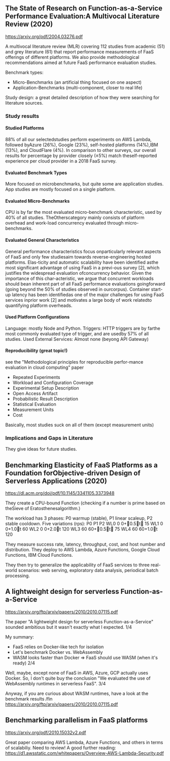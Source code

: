 ## The State of Research on Function-as-a-Service Performance Evaluation:A Multivocal Literature Review (2020)

https://arxiv.org/pdf/2004.03276.pdf

A multivocal literature review (MLR) covering 112 studies from academic (51) and grey literature (61) that report performance measurements of FaaS offerings of different platforms. We also provide methodological recommendations aimed at future FaaS performance evaluation studies.

Benchmark types:
- Micro-Benchmarks (an artificial thing focused on one aspect)
- Application-Benchmarks (multi-component, closer to real life)

Study design: a great detailed description of how they were searching for literature sources.

### Study results

#### Studied Platforms 

88% of all our selectedstudies perform experiments on AWS Lambda, followed byAzure (26%), Google (23%), self-hosted platforms (14%),IBM (13%), and CloudFlare (4%).  In comparison to other surveys, our overall results for percentage by provider closely (±5%) match theself-reported experience per cloud provider in a 2018 FaaS survey.

#### Evaluated Benchmark Types

More focused on microbenchmarks, but quite some are application studies. App studies are mostly focused on a single platform.

#### Evaluated Micro-Benchmarks

CPU is by far the most evaluated micro-benchmark characteristic, used by 40% of all studies. TheOtherscategory mainly consists of platform overhead and work-load concurrency evaluated through micro-benchmarks.

####  Evaluated General Characteristics

General performance characteristics focus onparticularly relevant aspects of FaaS and only few studiesaim towards reverse-engineering hosted platforms. Elas-ticity and automatic scalability have been identified asthe most significant advantage of using FaaS in a previ-ous survey [2], which justifies the widespread evaluation ofconcurrency behavior. Given the importance of this char-acteristic, we argue that concurrent workloads should bean inherent part of all FaaS performance evaluations goingforward (going beyond the 50% of studies observed in ourcorpus).  Container start-up latency has been identifiedas one of the major challenges for using FaaS services inprior work [2] and motivates a large body of work relatedto quantifying platform overheads.

#### Used Platform Configurations

Language: mostly Node and Python.
Triggers: HTTP triggers are by farthe most commonly evaluated type of trigger, and are usedby 57% of all studies. 
Used External Services: Almost none (beyong API Gateway)

#### Reproducibility (great topic!)

see the  "Methodological principles for reproducible perfor-mance evaluation in cloud computing" paper

- Repeated Experiments
- Workload and Configuration Coverage
- Experimental Setup Description
- Open Access Artifact
- Probabilistic Result Description
- Statistical Evaluation
- Measurement Units
- Cost

Basically, most studies suck on all of them (except measurement units)

### Implications and Gaps in Literature

They give ideas for future studies.




## Benchmarking Elasticity of FaaS Platforms as a Foundation forObjective-driven Design of Serverless Applications (2020)

https://dl.acm.org/doi/pdf/10.1145/3341105.3373948

They create a CPU-bound Function (checking if a number is prime based on theSieve of Eratosthenesalgorithm.)

The workload has 3 phases: P0 warmup (stable), P1 linear scaleup, P2 stable cooldown. Five variations (rps):
      P0    P1         P2
WL0    0    0+0.5∗t    15
WL1    0    0+1.0∗t     60
WL2    0    0+2.0∗t    120
WL3   60    60+0.5∗t   75
WL4   60    60+1.0∗t   120

They measure success rate, latency, throughput, cost, and host number and distribution. They deploy to AWS Lambda, Azure Functions, Google Cloud Functions, IBM Cloud Functions.

They then try to generalize the applicability of FaaS services to three real-world scenarios: web serving, exploratory data analysis, periodical batch processing.



## A lightweight design for serverless Function-as-a-Service

https://arxiv.org/ftp/arxiv/papers/2010/2010.07115.pdf

The paper "A lightweight design for serverless Function-as-a-Service" sounded ambitious but it wasn't exactly what I expected. 1/4

My summary:
- FaaS relies on Docker-like tech for isolation
- Let's benchmark Docker vs. WebAssembly
- WASM looks faster than Docker => FaaS should use WASM (when it's ready) 2/4

Well, maybe, except none of FaaS in AWS, Azure, GCP actually uses Docker. So, I don't quite buy the conclusion "We evaluated the use of WebAssembly runtimes in serverless FaaS". 3/4

Anyway, if you are curious about WASM runtimes, have a look at the benchmark results /fin
https://arxiv.org/ftp/arxiv/papers/2010/2010.07115.pdf

## Benchmarking parallelism in FaaS platforms

https://arxiv.org/pdf/2010.15032v2.pdf

Great paper comparing AWS Lambda, Azure Functions, and others in terms of scalabiliy. Need to review! A good further reading: https://d1.awsstatic.com/whitepapers/Overview-AWS-Lambda-Security.pdf